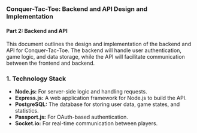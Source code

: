 ### Conquer-Tac-Toe: Backend and API Design and Implementation

#### Part 2: Backend and API

This document outlines the design and implementation of the backend and API for Conquer-Tac-Toe. The backend will handle user authentication, game logic, and data storage, while the API will facilitate communication between the frontend and backend.

### 1. Technology Stack

- **Node.js:** For server-side logic and handling requests.
- **Express.js:** A web application framework for Node.js to build the API.
- **PostgreSQL:** The database for storing user data, game states, and statistics.
- **Passport.js:** For OAuth-based authentication.
- **Socket.io:** For real-time communication between players.
